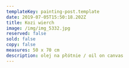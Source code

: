 ```yaml
---
templateKey: painting-post.template
date: 2019-07-05T15:50:18.202Z
title: Kozi wierch
image: /img/img_5332.jpg
reserved: false
sold: false
copy: false
measures: 50 x 70 cm
description: olej na płótnie / oil on canvas
---
```


